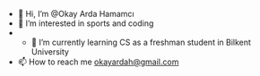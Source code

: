 - 👋 Hi, I’m @Okay Arda Hamamcı
- 👀 I’m interested in sports and coding
- - 🌱 I’m currently learning CS as a freshman student in Bilkent University
- 📫 How to reach me okayardah@gmail.com


